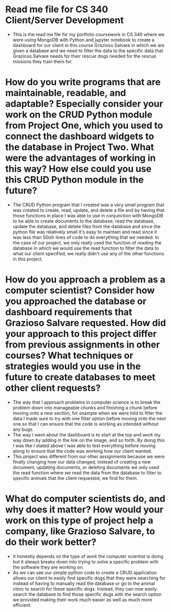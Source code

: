 # Read me file for CS 340 Client/Server Development
+ This is the read me file for my portfolio coursework in CS 340 where we were using MongoDB with Python and jupyter notebook to create a dashboard for our client in this course Grazioso Salvare in which we are given a database and we need to filter the data to the specific data that Grazioso Salvare needs for their rescue dogs needed for the rescue missions they train them for. 

# How do you write programs that are maintainable, readable, and adaptable? Especially consider your work on the CRUD Python module from Project One, which you used to connect the dashboard widgets to the database in Project Two. What were the advantages of working in this way? How else could you use this CRUD Python module in the future?
+ The CRUD Python program that I created was a very small program that was created to create, read, update, and delete a file and by having that those functions in place I was able to use in conjunction with MongoDB to be able to create documents to the database, read the database, update the database, and delete files from the database and since the python file was relatively small it's easy to maintain and read since it was less than 50ish lines of code to do everything that we needed. In the case of our project, we only really used the function of reading the database in which we would use the read function to filter the data to what our client specified, we really didn't use any of the other functions in this project. 


# How do you approach a problem as a computer scientist? Consider how you approached the database or dashboard requirements that Grazioso Salvare requested. How did your approach to this project differ from previous assignments in other courses? What techniques or strategies would you use in the future to create databases to meet other client requests?
+ The way that I approach problems in computer science is to break the problem down into manageable chunks and finishing a chunk before moving onto a new section, for example when we were told to filter the data I made sure to try with one filter option before moving onto the next one so that I can ensure that the code is working as intended without any bugs. 
+ The way I went about the dashboard is to start at the top and work my way down by adding in the link on the image, and so forth. By doing this I was like I stated above I was able to test everything before moving along to ensure that the code was working how our client wanted. 
+ This project was different from our other assignments because we were finally changing how our data changed, instead of creating a new document, updating documents, or deleting documents we only used the read function where we read the data from the database to filter to specific animals that the client requested, we find for them. 


# What do computer scientists do, and why does it matter? How would your work on this type of project help a company, like Grazioso Salvare, to do their work better?
+ It honestly depends on the type of work the computer scientist is doing but it always breaks down into trying to solve a specific problem with the software they are working on. 
+ As we can see our simple python code to create a CRUD application allows our client to easily find specific dogs that they were searching for instead of having to manually read the database or go to the animal clinic to search for these specific dogs. Instead, they can now easily search the database to find those specific dogs with the search option we provided making their work much easier as well as much more efficient.
